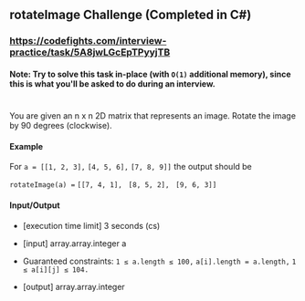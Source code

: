 ﻿## rotateImage Challenge (Completed in C#)
### https://codefights.com/interview-practice/task/5A8jwLGcEpTPyyjTB
#### Note: Try to solve this task in-place (with ```O(1)``` additional memory), since this is what you'll be asked to do during an interview.
#
You are given an n x n 2D matrix that represents an image. Rotate the image by 90 degrees (clockwise).

#### Example

For
```a = [[1, 2, 3],```
     ```[4, 5, 6],```
     ```[7, 8, 9]]```
the output should be

```rotateImage(a) =```
    ```[[7, 4, 1],```
    ``` [8, 5, 2],```
    ``` [9, 6, 3]]```

#### Input/Output

- [execution time limit] 3 seconds (cs)

- [input] array.array.integer a

- Guaranteed constraints:
```1 ≤ a.length ≤ 100,```
```a[i].length = a.length,```
```1 ≤ a[i][j] ≤ 104.```

- [output] array.array.integer